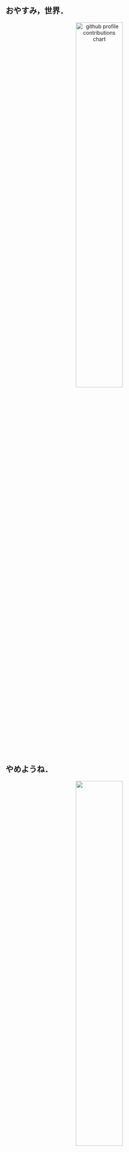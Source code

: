## おやすみ，世界．

<p align="center">
    <picture>
        <source media="(prefers-color-scheme: dark)" srcset="output/details.svg" width="50%"/>
        <source media="(prefers-color-scheme: light)" srcset="output/details.svg" width="50%"/>
        <img alt="github profile contributions chart" src="https://raw.githubusercontent.com/Grain6888/Grain6888/output-3d-contrib/day.svg"/>
    </picture>
</p>


## やめようね．

<p align="center">
    <a href="https://www.meta.com/jp/quest/quest-3/">
        <picture>
            <source srcset="images/MetaQuest3.webp" type="image/webp" width="50%">
            <img src="MetaQuest3.jpg" width="50%">
        </picture>
    </a>
</p>
